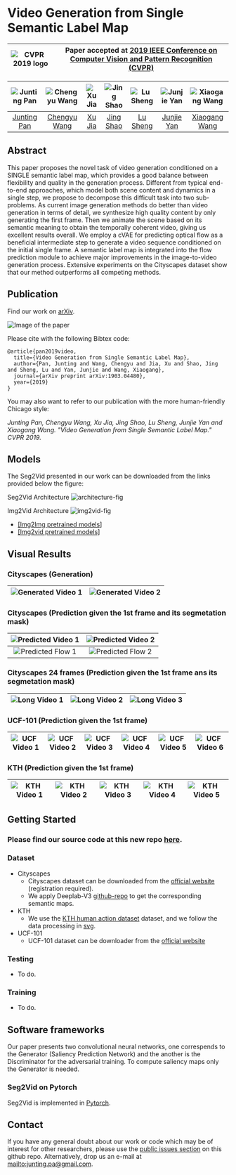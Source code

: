 # Video Generation from Single Semantic Label Map
|  ![CVPR 2019 logo][logo-cvpr] | Paper accepted at [2019 IEEE Conference on Computer Vision and Pattern Recognition (CVPR)](http://cvpr2019.thecvf.com/)   |
|:-:|---|

[logo-cvpr]: https://github.com/junting/seg2vid/blob/junting/figs/cvpr2019.png "CVPR 2019 logo"

| ![Junting Pan][JuntingPan-photo]  | ![Chengyu Wang][ChengyuWang-photo]  |  ![Xu Jia][XuJia-photo] | ![Jing Shao][JingShao-photo] | ![Lu Sheng][LuSheng-photo] |![Junjie Yan][JunjieYan-photo]  | ![Xiaogang Wang][XiaogangWang-photo]  |
|:-:|:-:|:-:|:-:|:-:|:-:|:-:|
| [Junting Pan][JuntingPan-web]  | [Chengyu Wang][ChengyuWang-web] | [Xu Jia][XuJia-web] | [Jing Shao][JingShao-web] |  [Lu Sheng][LuSheng-web] | [Junjie Yan][JunjieYan-web]  | [Xiaogang Wang][XiaogangWang-web]   |

[JuntingPan-web]: https://junting.github.io/
[ChengyuWang-web]: https://www.linkedin.com/in/chengyu-wang/
[XuJia-web]: https://stephenjia.github.io/
[JingShao-web]: https://amandajshao.github.io/
[LuSheng-web]: https://scholar.google.com.hk/citations?user=_8lB7xcAAAAJ&hl=en
[JunjieYan-web]: http://www.cbsr.ia.ac.cn/users/jjyan/main.htm
[XiaogangWang-web]: http://www.ee.cuhk.edu.hk/~xgwang/

[JuntingPan-photo]: https://github.com/junting/seg2vid/blob/junting/authors/juntingpan.png "Junting Pan"
[ChengyuWang-photo]: https://github.com/junting/seg2vid/blob/junting/authors/ChengyuWang.png "Chengyu Wang"
[XuJia-photo]: https://github.com/junting/seg2vid/blob/junting/authors/XuJia.png "Xu Jia"
[JingShao-photo]: https://github.com/junting/seg2vid/blob/junting/authors/JingShao.png "JingShao"
[LuSheng-photo]: https://github.com/junting/seg2vid/blob/junting/authors/lusheng.png "Lu Sheng"
[JunjieYan-photo]: https://github.com/junting/seg2vid/blob/junting/authors/JunjieYan.png "Junjie Yan"
[XiaogangWang-photo]: https://github.com/junting/seg2vid/blob/junting/authors/XiaogangWang.png "Xiaogang Wang"
<!---
A joint collaboration between:

| ![logo-sensetime] | ![logo-huawei] | ![logo-cuhk] | 
|:-:|:-:|:-:|
| [Sensetime Research][sensetime-web] | [Huawei][huawei-web] | [CUHK][cuhk-web] | 

[logo-sensetime]: https://github.com/junting/seg2vid/blob/junting/logos/sensetime.png "Sensetime Research"
[logo-huawei]: https://github.com/junting/seg2vid/blob/junting/logos/huawei.png "Huawei"
[logo-cuhk]: https://github.com/junting/seg2vid/blob/junting/logos/cuhk.png "cuhk"
-->


[sensetime-web]: https://www.sensetime.com/
[huawei-web]: http://www.noahlab.com.hk/#/home
[cuhk-web]: http://www.cuhk.edu.hk/english/index.html


## Abstract

This paper proposes the novel task of video generation conditioned on a SINGLE semantic label map, which provides a good balance between flexibility and quality in the generation process. Different from typical end-to-end approaches, which model both scene content and dynamics in a single step, we propose to decompose this difficult task into two sub-problems. As current image generation methods do better than video generation in terms of detail, we synthesize high quality content by only generating the first frame. Then we animate the scene based on its semantic meaning to obtain the temporally coherent video, giving us excellent results overall. We employ a cVAE for predicting optical flow as a beneficial intermediate step to generate a video sequence conditioned on the initial single frame. A semantic label map is integrated into the flow prediction module to achieve major improvements in the image-to-video generation process. Extensive experiments on the Cityscapes dataset show that our method outperforms all competing methods.


## Publication

Find our work on [arXiv](https://arxiv.org/abs/1903.04480). 

![Image of the paper](https://github.com/junting/seg2vid/blob/junting/figs/paper_thumbnail.jpg)

Please cite with the following Bibtex code:

```
@article{pan2019video,
  title={Video Generation from Single Semantic Label Map},
  author={Pan, Junting and Wang, Chengyu and Jia, Xu and Shao, Jing and Sheng, Lu and Yan, Junjie and Wang, Xiaogang},
  journal={arXiv preprint arXiv:1903.04480},
  year={2019}
}
```

You may also want to refer to our publication with the more human-friendly Chicago style:

*Junting Pan, Chengyu Wang, Xu Jia, Jing Shao, Lu Sheng, Junjie Yan and Xiaogang Wang. "Video Generation from Single Semantic Label Map." CVPR 2019.*


## Models

The Seg2Vid presented in our work can be downloaded from the links provided below the figure:

Seg2Vid Architecture
![architecture-fig]

Img2Vid Architecture
![img2vid-fig]

* [[Img2Img pretrained models]](https://github.com/NVIDIA/pix2pixHD)
* [[Img2vid pretrained models]](https://drive.google.com/drive/folders/1-EuWjU2-UOFDBCoD5JRHn0F5xbevIZZg)

[architecture-fig]: https://github.com/junting/seg2vid/blob/junting/figs/two_stage.png "seg2vid architecture"
[Img2vid-fig]: https://github.com/junting/seg2vid/blob/junting/figs/full_architecture.png "img2vid architecture"


## Visual Results
### Cityscapes (Generation)
| ![Generated Video 1]  | ![Generated Video 2]  |
|:-:|:-:|

[Generated Video 1]:https://github.com/junting/seg2vid/blob/junting/gifs/generation/gcity_1.gif
[Generated Video 2]:https://github.com/junting/seg2vid/blob/junting/gifs/generation/gcity_2.gif

### Cityscapes (Prediction given the 1st frame and its segmetation mask)
| ![Predicted Video 1]  | ![Predicted Video 2]  |
|:-:|:-:|
| ![Predicted Flow 1]  | ![Predicted Flow 2]  |

[Predicted Video 1]:https://github.com/junting/seg2vid/blob/junting/gifs/flow/pcity_1.gif
[Predicted Video 2]:https://github.com/junting/seg2vid/blob/junting/gifs/flow/pcity_2.gif
[Predicted Flow 1]:https://github.com/junting/seg2vid/blob/junting/gifs/flow/flow_1.gif
[Predicted Flow 2]:https://github.com/junting/seg2vid/blob/junting/gifs/flow/flow_2.gif

### Cityscapes 24 frames (Prediction given the 1st frame ans its segmetation mask)
| ![Long Video 1]  | ![Long Video 2]  | ![Long Video 3]  |
|:-:|:-:|:-:|

[Long Video 1]:https://github.com/junting/seg2vid/blob/junting/gifs/length/lcity_1.gif
[Long Video 2]:https://github.com/junting/seg2vid/blob/junting/gifs/length/lctiy_2.gif
[Long Video 3]:https://github.com/junting/seg2vid/blob/junting/gifs/length/lcity_3.gif

### UCF-101 (Prediction given the 1st frame)
| ![UCF Video 1]  | ![UCF Video 2]  | ![UCF Video 3] | ![UCF Video 4]  | ![UCF Video 5]  | ![UCF Video 6]  |
|:-:|:-:|:-:|:-:|:-:|:-:|

[UCF Video 1]:https://github.com/junting/seg2vid/blob/junting/gifs/ucf101/ice_01.gif
[UCF Video 2]:https://github.com/junting/seg2vid/blob/junting/gifs/ucf101/ice_02.gif
[UCF Video 3]:https://github.com/junting/seg2vid/blob/junting/gifs/ucf101/ice_03.gif
[UCF Video 4]:https://github.com/junting/seg2vid/blob/junting/gifs/ucf101/violin_01.gif
[UCF Video 5]:https://github.com/junting/seg2vid/blob/junting/gifs/ucf101/violin_02.gif
[UCF Video 6]:https://github.com/junting/seg2vid/blob/junting/gifs/ucf101/violin_03.gif

### KTH (Prediction given the 1st frame)
| ![KTH Video 1]  | ![KTH Video 2]  | ![KTH Video 3] | ![KTH Video 4]  | ![KTH Video 5]  | 
|:-:|:-:|:-:|:-:|:-:|

[KTH Video 1]:https://github.com/junting/seg2vid/blob/junting/gifs/kth/kth_1.gif
[KTH Video 2]:https://github.com/junting/seg2vid/blob/junting/gifs/kth/kth_2.gif
[KTH Video 3]:https://github.com/junting/seg2vid/blob/junting/gifs/kth/kth_3.gif
[KTH Video 4]:https://github.com/junting/seg2vid/blob/junting/gifs/kth/kth_4.gif
[KTh Video 5]:https://github.com/junting/seg2vid/blob/junting/gifs/kth/kth_5.gif

## Getting Started

### Please find our source code at this new repo [here](https://github.com/STVIR/seg2vid).

### Dataset
- Cityscapes
  - Cityscapes dataset can be downloaded from the [official website](https://www.cityscapes-dataset.com/) (registration required).
  - We apply Deeplab-V3 [github-repo](https://github.com/tensorflow/models/tree/master/research/deeplab) to get the corresponding semantic maps.
- KTH
  - We use the [KTH human action dataset](http://www.nada.kth.se/cvap/actions/) dataset, and we follow the data processing in [svg](https://github.com/edenton/svg).
- UCF-101
  - UCF-101 dataset can be downloader from the [official website](https://www.crcv.ucf.edu/research/data-sets/human-actions/ucf101/)

### Testing
- To do.
### Training
- To do.
## Software frameworks

Our paper presents two convolutional neural networks, one correspends to the Generator (Saliency Prediction Network) and the another is the Discriminator for the adversarial training. To compute saliency maps only the Generator is needed.

### Seg2Vid on Pytorch

Seg2Vid is implemented in [Pytorch](https://pytorch.org/).

## Contact

If you have any general doubt about our work or code which may be of interest for other researchers, please use the [public issues section](https://github.com/junting/seg2vid/issues) on this github repo. Alternatively, drop us an e-mail at <mailto:junting.pa@gmail.com>.

<!---
Javascript code to enable Google Analytics
-->
